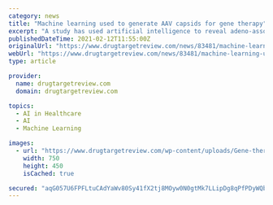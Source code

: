 ```yaml
---
category: news
title: "Machine learning used to generate AAV capsids for gene therapy"
excerpt: "A study has used artificial intelligence to reveal adeno-associated virus (AAV) capsid variants for use in gene therapies."
publishedDateTime: 2021-02-12T11:55:00Z
originalUrl: "https://www.drugtargetreview.com/news/83481/machine-learning-used-to-generate-aav-capsids-for-gene-therapy/"
webUrl: "https://www.drugtargetreview.com/news/83481/machine-learning-used-to-generate-aav-capsids-for-gene-therapy/"
type: article

provider:
  name: drugtargetreview.com
  domain: drugtargetreview.com

topics:
  - AI in Healthcare
  - AI
  - Machine Learning

images:
  - url: "https://www.drugtargetreview.com/wp-content/uploads/Gene-therapy-7.jpg"
    width: 750
    height: 450
    isCached: true

secured: "aqG057U6FPFLtuCAdYaWv80Sy41fX2tj8MOyw0N0gtMk7LLipDg8qPfPDyWQbe7YI4NCZw6RnUgZ0lTJMekbMxwX/4MVdMk4Gv+k/qJb8xeVTglP/+wjJep8WbVklE2j8wpBH4dfSe4fSHUK/5o0XWulwYz0Va40LDYn6QA/EciQBvUn6YPA5GJCgf3qtrWL/0fWL23g0zEcCRhnzW9rQ6G9sKG/tOaLWcJ4Av20GUIfFvvYOd0++N9d+qWBFFHqH2m+PStWBhNMm7nT6u75BSNZ/muZf98KvSPGsyfmyLGTNhxOBvqDIHHTz9fyknkyHprUvBLwTTJRMQjqrJDXjwz8sm3sWf9k1Hig1FT8X44=;+UDZobjwLtZO/B4kTqbDlw=="
---
```


